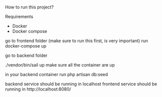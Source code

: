 How to run this project?

Requirements
- Docker
- Docker compose


go to frontend folder (make sure to run this first, is very important)
run docker-compose up


go to backend folder

./vendor/bin/sail up
make sure all the container are up

in your backend container run php artisan db:seed


backend service should be running in localhost
frontend service should be running in http://localhost:8080/
